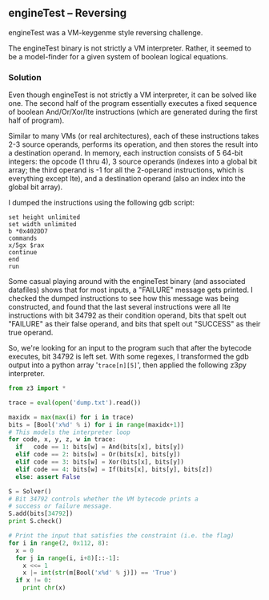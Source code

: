 ## engineTest – Reversing

engineTest was a VM-keygenme style reversing challenge.

The engineTest binary is not strictly a VM interpreter. Rather, it seemed to be a model-finder for a given system of boolean logical equations.

### Solution

Even though engineTest is not strictly a VM interpreter, it can be solved like one. The second half of the program essentially executes a fixed sequence of boolean And/Or/Xor/Ite instructions (which are generated during the first half of program). 

Similar to many VMs (or real architectures), each of these instructions takes 2-3 source operands, performs its operation, and then stores the result into a destination operand. In memory, each instruction consists of 5 64-bit integers: the opcode (1 thru 4), 3 source operands (indexes into a global bit array; the third operand is -1 for all the 2-operand instructions, which is everything except Ite), and a destination operand (also an index into the global bit array).

I dumped the instructions using the following gdb script:

```gdb
set height unlimited
set width unlimited
b *0x402DD7
commands
x/5gx $rax
continue
end
run
```

Some casual playing around with the engineTest binary (and associated datafiles) shows that for most inputs, a "FAILURE" message gets printed. I checked the dumped instructions to see how this message was being constructed, and found that the last several instructions were all Ite instructions with bit 34792 as their condition operand, bits that spelt out "FAILURE" as their false operand, and bits that spelt out "SUCCESS" as their true operand.

So, we're looking for an input to the program such that after the bytecode executes, bit 34792 is left set. With some regexes, I transformed the gdb output into a python array '`trace[n][5]`', then applied the following z3py interpreter.

```python
from z3 import *

trace = eval(open('dump.txt').read())

maxidx = max(max(i) for i in trace)
bits = [Bool('x%d' % i) for i in range(maxidx+1)]
# This models the interpreter loop
for code, x, y, z, w in trace:
  if   code == 1: bits[w] = And(bits[x], bits[y])
  elif code == 2: bits[w] = Or(bits[x], bits[y])
  elif code == 3: bits[w] = Xor(bits[x], bits[y])
  elif code == 4: bits[w] = If(bits[x], bits[y], bits[z])
  else: assert False

S = Solver()
# Bit 34792 controls whether the VM bytecode prints a
# success or failure message.
S.add(bits[34792])
print S.check()

# Print the input that satisfies the constraint (i.e. the flag)
for i in range(2, 0x112, 8):
  x = 0
  for j in range(i, i+8)[::-1]:
    x <<= 1
    x |= int(str(m[Bool('x%d' % j)]) == 'True')
  if x != 0:
    print chr(x)
```
